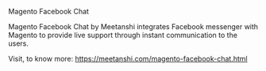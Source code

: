 Magento Facebook Chat

Magento Facebook Chat by Meetanshi integrates Facebook messenger with Magento to provide live support through instant communication to the users.

Visit, to know more: https://meetanshi.com/magento-facebook-chat.html
